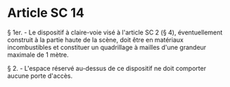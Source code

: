# Article SC 14

§ 1er. - Le dispositif à claire-voie visé à l'article SC 2 (§ 4), éventuellement construit à la partie haute de la scène, doit être en matériaux incombustibles et constituer un quadrillage à mailles d'une grandeur maximale de 1 mètre.

§ 2. - L'espace réservé au-dessus de ce dispositif ne doit comporter aucune porte d'accès.
